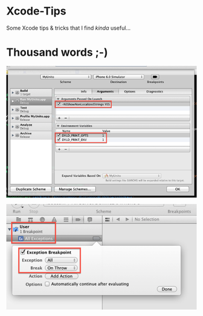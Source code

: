 Xcode-Tips
==========

Some Xcode tips & tricks that I find *kinda* useful...

Thousand words ;-)
==================

![Scheme Run Arguments](http://github.com/exalted/Xcode-Tips/raw/master/Scheme%20Run%20Arguments.png "Scheme Run Arguments")

![All Exceptions Break On Throw](http://github.com/exalted/Xcode-Tips/raw/master/All%20Exceptions%20Break%20On%20Throw.png "All Exceptions Break On Throw")
